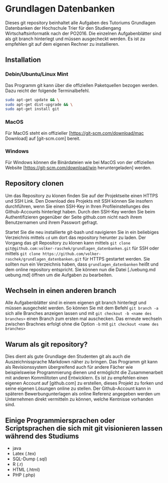 # Grundlagen Datenbanken
Dieses git repository beinhaltet alle Aufgaben des Tutoriums Grundlagen Datenbanken der Hochschule Trier für den Studiengang Wirtschaftsinformatik nach der PO2016.
Die einzelnen Aufgabenblätter sind als git branch hinterlegt und müssen ausgecheckt werden. Es ist zu empfehlen git auf dem eigenen Rechner zu installieren.


## Installation
### Debin/Ubuntu/Linux Mint
Das Programm git kann über die offiziellen Paketquellen bezogen werden. Dazu reicht der folgende Terminalbefehl.
```bash
sudo apt-get update && \
sudo apt-get dist-upgrade && \
sudo apt-get install git
```

### MacOS
Für MacOS steht ein offizieller [https://git-scm.com/download/mac Download] auf [git-scm.com] bereit.

### Windows
Für Windows können die Binärdateien wie bei MacOS von der offiziellen Website [https://git-scm.com/download/win heruntergeladen] werden.

## Repository clonen
Um das Repository zu klonen finden Sie auf der Projektseite einen HTTPS und SSH Link. Den Download des Projekts mit SSH können Sie insofern durchführen, wenn Sie einen SSH-Key in Ihren Profileinstellunges des Github-Accounts hinterlegt haben. Durch den SSH-Key werden Sie beim Authentifizieren gegenüber der Seite github.com nicht nach ihrem Benutzernamen und ihrem Passwort gefragt.

Startet Sie die neu installierte git-bash und navigieren Sie in ein beliebiges Verzeichnis mittels ```cd``` um dort das repository herunter zu laden. Der Vorgang das git Repository zu klonen kann mittels ```git clone git@github.com:volker-raschek/grundlagen_datenbanken.git``` für SSH oder mittels ```git clone https://github.com/volker-raschek/grundlagen_datenbanken.git``` für HTTPS gestartet werden. Sie sollten nun ein Verzeichnis haben, dass ```grundlagen_datenbanken``` heißt und dem online repository entspricht. Sie können nun die Datei [./uebung.md uebung.md] öffnen um die Aufgaben zu bearbeiten.

## Wechseln in einen anderen branch
Alle Aufgabenblätter sind in einem eigenen git branch hinterlegt und müssen ausgechekt werden. So können Sie mit dem Befehl ```git branch -a``` sich alle Branches anzeigen lassen und mit ```git checkout -b <name des branches>``` einen Branch zum ersten mal auschecken. Das erneute wechseln zwischen Brachnes erfolgt ohne die Option ```-b``` mit ```git checkout <name des branches>```

## Warum als git repository?
Dies dient als gute Grundlage den Studenten git als auch die Auszeichnissprache Markdown näher zu bringen. Das Programm git kann als Revisionssystem übergreifend auch für andere Fächer wie beispielsweise Programmierung dienen und ermöglicht die Zusammenarbeit mit anderen Kommilitoten und Entwicklern.
Es ist zu empfehlen einen eigenen Account auf [github.com] zu erstellen, dieses Projekt zu forken und seine eigenen Lösungen online zu stellen. Der Github-Account kann in späteren Bewerbungunterlagen als online Referenz angegeben werden um Unternehmen direkt vermitteln zu können, welche Kentnisse vorhanden sind.

## Einige Programmiersprachen oder Scriptsprachen die sich mit git visionieren lassen während des Studiums
* java
* Latex (.tex)
* SQL-Dump (.sql)
* R (.r)
* HTML (.html)
* PHP (.php)





